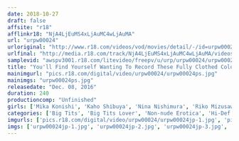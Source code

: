 ```yaml
---
date: 2018-10-27
draft: false
affsite: "r18"
afflinkr18: "NjA4LjEuMS4xLjAuMC4wLjAuMA"
url: "urpw00024"
urloriginal: "http://www.r18.com/videos/vod/movies/detail/-/id=urpw00024"
urlfinal: "http://media.r18.com/track/NjA4LjEuMS4xLjAuMC4wLjAuMA/videos/vod/movies/detail/-/id=urpw00024"
samplevid: "awspv3001.r18.com/litevideo/freepv/u/urp/urpw00024/urpw00024_dmb_w.mp4"
title: "You'll Find Yourself Wanting To Record These Fully Clothed Colossal Tits A Goddess Festival 2016"
mainimgurl: "pics.r18.com/digital/video/urpw00024/urpw00024ps.jpg"
mainimgs: "urpw00024ps.jpg"
releasedate: "Dec. 08, 2016"
duration: 240
productioncomp: "Unfinished"
girls: ['Mika Konishi', 'Kaho Shibuya', 'Nina Nishimura', 'Riko Mizusawa', 'Chitose Yura']
categories: ['Big Tits', 'Big Tits Lover', 'Non-nude Erotica', 'Hi-Def']
imgurls: ['pics.r18.com/digital/video/urpw00024/urpw00024jp-1.jpg', 'pics.r18.com/digital/video/urpw00024/urpw00024jp-2.jpg', 'pics.r18.com/digital/video/urpw00024/urpw00024jp-3.jpg', 'pics.r18.com/digital/video/urpw00024/urpw00024jp-4.jpg', 'pics.r18.com/digital/video/urpw00024/urpw00024jp-5.jpg', 'pics.r18.com/digital/video/urpw00024/urpw00024jp-6.jpg', 'pics.r18.com/digital/video/urpw00024/urpw00024jp-7.jpg', 'pics.r18.com/digital/video/urpw00024/urpw00024jp-8.jpg', 'pics.r18.com/digital/video/urpw00024/urpw00024jp-9.jpg', 'pics.r18.com/digital/video/urpw00024/urpw00024jp-10.jpg', 'pics.r18.com/digital/video/urpw00024/urpw00024jp-11.jpg', 'pics.r18.com/digital/video/urpw00024/urpw00024jp-12.jpg', 'pics.r18.com/digital/video/urpw00024/urpw00024jp-13.jpg', 'pics.r18.com/digital/video/urpw00024/urpw00024jp-14.jpg', 'pics.r18.com/digital/video/urpw00024/urpw00024jp-15.jpg', 'pics.r18.com/digital/video/urpw00024/urpw00024jp-16.jpg', 'pics.r18.com/digital/video/urpw00024/urpw00024jp-17.jpg', 'pics.r18.com/digital/video/urpw00024/urpw00024jp-18.jpg', 'pics.r18.com/digital/video/urpw00024/urpw00024jp-19.jpg', 'pics.r18.com/digital/video/urpw00024/urpw00024jp-20.jpg']
imgs: ['urpw00024jp-1.jpg', 'urpw00024jp-2.jpg', 'urpw00024jp-3.jpg', 'urpw00024jp-4.jpg', 'urpw00024jp-5.jpg', 'urpw00024jp-6.jpg', 'urpw00024jp-7.jpg', 'urpw00024jp-8.jpg', 'urpw00024jp-9.jpg', 'urpw00024jp-10.jpg', 'urpw00024jp-11.jpg', 'urpw00024jp-12.jpg', 'urpw00024jp-13.jpg', 'urpw00024jp-14.jpg', 'urpw00024jp-15.jpg', 'urpw00024jp-16.jpg', 'urpw00024jp-17.jpg', 'urpw00024jp-18.jpg', 'urpw00024jp-19.jpg', 'urpw00024jp-20.jpg']
---
```

